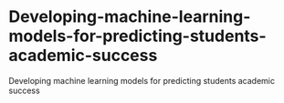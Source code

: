 # Developing-machine-learning-models-for-predicting-students-academic-success
Developing machine learning models for predicting students academic success
